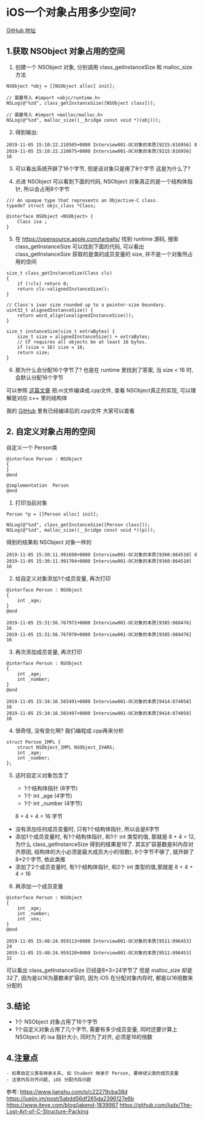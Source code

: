 # iOS一个对象占用多少空间?

[GitHub 地址](https://github.com/yangyu2010/Objective-C/tree/master/Interview001-OC对象的本质)


## 1.获取 NSObject 对象占用的空间

1. 创建一个 NSObject 对象, 分别调用 class_getInstanceSize 和 malloc_size 方法

```
NSObject *obj = [[NSObject alloc] init];

// 需要导入 #import <objc/runtime.h>
NSLog(@"%zd", class_getInstanceSize([NSObject class]));

// 需要导入 #import <malloc/malloc.h>
NSLog(@"%zd", malloc_size((__bridge const void *)(obj)));
```
2. 得到输出:

```
2019-11-05 15:10:22.210505+0800 Interview001-OC对象的本质[9215:816956] 8
2019-11-05 15:10:22.210675+0800 Interview001-OC对象的本质[9215:816956] 16
```

3. 可以看出系统开辟了16个字节, 但是该对象只是用了8个字节
    这是为什么了?

4. 点进 NSObject 可以看到下面的代码, NSObject 对象真正的是一个结构体指针, 所以会占用8个字节
```
/// An opaque type that represents an Objective-C class.
typedef struct objc_class *Class;

@interface NSObject <NSObject> {
    Class isa ;
}
```

5. 在 https://opensource.apple.com/tarballs/ 找到 runtime 源码, 搜索 class_getInstanceSize 可以找到下面的代码, 可以看出 class_getInstanceSize 获取的是类的成员变量的 size, 并不是一个对象所占用的空间

```
size_t class_getInstanceSize(Class cls)
{
    if (!cls) return 0;
    return cls->alignedInstanceSize();
}

// Class's ivar size rounded up to a pointer-size boundary.
uint32_t alignedInstanceSize() {
    return word_align(unalignedInstanceSize());
}

size_t instanceSize(size_t extraBytes) {
    size_t size = alignedInstanceSize() + extraBytes;
    // CF requires all objects be at least 16 bytes.
    if (size < 16) size = 16;
    return size;
}
```
6. 那为什么会分配16个字节了? 也是在 runtime 里找到了答案, 当 size < 16 时, 会默认分配16个字节

可以参照 [这篇文章](https://juejin.im/post/5abdd56df265da2396127e6b) 把.m文件编译成.cpp文件, 查看 NSObject真正的实现, 可以理解是对应 c++ 里的结构体

我的 [GitHub](https://github.com/yangyu2010/Objective-C/tree/master/Interview001-OC对象的本质) 里有已经编译后的.cpp文件 大家可以查看


## 2. 自定义对象占用的空间

自定义一个 Person类
```
@interface Person : NSObject
{
}
@end

@implementation  Person
@end
```

1. 打印当前对象
```
Person *p = [[Person alloc] init];

NSLog(@"%zd", class_getInstanceSize([Person class]));
NSLog(@"%zd", malloc_size((__bridge const void *)(p)));
```
得到的结果和 NSObject 对象一样的
```
2019-11-05 15:30:11.991698+0800 Interview001-OC对象的本质[9360:864510] 8
2019-11-05 15:30:11.991704+0800 Interview001-OC对象的本质[9360:864510] 16
```

2. 给自定义对象添加1个成员变量, 再次打印

```
@interface Person : NSObject
{
    int _age;
}
@end
```

```
2019-11-05 15:31:56.767972+0800 Interview001-OC对象的本质[9385:868476] 16
2019-11-05 15:31:56.767978+0800 Interview001-OC对象的本质[9385:868476] 16
```

3. 再次添加成员变量, 再次打印
```
@interface Person : NSObject
{
    int _age;
    int _number;
}
@end
```
```
2019-11-05 15:34:16.503491+0800 Interview001-OC对象的本质[9414:874058] 16
2019-11-05 15:34:16.503497+0800 Interview001-OC对象的本质[9414:874058] 16
```

4. 很奇怪, 没有变化啊? 我们编程成.cpp再来分析
```
struct Person_IMPL {
    struct NSObject_IMPL NSObject_IVARS;
    int _age;
    int _number;
};
```

5. 这时自定义对象包含了
    
    - 1个结构体指针 (8字节)
    - 1个 int _age (4字节)
    - 1个 int _number (4字节)

   8 + 4 + 4 = 16 字节

- 没有添加任何成员变量时, 只有1个结构体指针, 所以会是8字节
- 添加1个成员变量时, 有1个结构体指针, 和1个 int 类型的值, 那就是 8 + 4 = 12, 为什么 class_getInstanceSize 得到的结果是16了. 其实扩容基数是8(内存对齐原因, 结构体的大小必须是最大成员大小的倍数), 8个字节不够了, 就开辟了8*2个字节, 依此类推
- 添加了2个成员变量时, 有1个结构体指针, 和2个 int 类型的值,那就是 8 + 4 + 4 = 16

6. 再添加一个成员变量
```
@interface Person : NSObject
{
    int _age;
    int _number;
    int _sex;
}
@end
```
```
2019-11-05 15:48:24.959113+0800 Interview001-OC对象的本质[9511:896453] 24
2019-11-05 15:48:24.959120+0800 Interview001-OC对象的本质[9511:896453] 32
```
可以看出 class_getInstanceSize 已经是8*3=24字节了
但是 malloc_size 却是 32了, 因为是以16为基数来扩容的, 因为 iOS 在分配对象内存时, 都是以16倍数来分配的

## 3.结论
 - 1个 NSObject 对象占用了16个字节
 - 1个自定义对象占用了几个字节, 需要有多少成员变量, 同时还要计算上 NSObject 的 isa 指针大小, 同时为了对齐, 必须是16的倍数

## 4.注意点
    - 如果自定义类有继承关系, 如 Student 继承于 Person, 要继续父类的成员变量
    - 注意内存对齐问题, iOS 分配内存问题


参考:
https://www.jianshu.com/p/c22279cba38d
https://juejin.im/post/5abdd56df265da2396127e6b
https://www.iteye.com/blog/jakend-1839987
https://github.com/ludx/The-Lost-Art-of-C-Structure-Packing